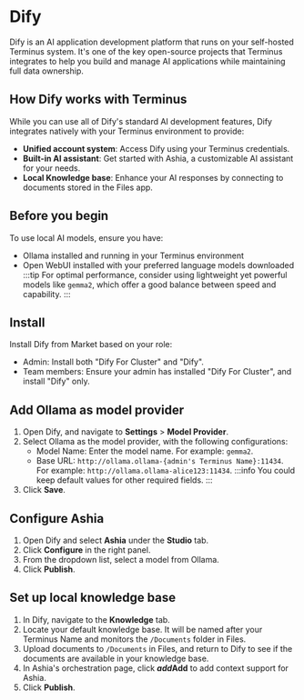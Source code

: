 # Dify

Dify is an AI application development platform that runs on your self-hosted Terminus system. It's one of the key open-source projects that Terminus integrates to help you build and manage AI applications while maintaining full data ownership.

## How Dify works with Terminus
While you can use all of Dify's standard AI development features, Dify integrates natively with your Terminus environment to provide:
* **Unified account system**: Access Dify using your Terminus credentials.
* **Built-in AI assistant**: Get started with Ashia, a customizable AI assistant for your needs.
* **Local Knowledge base**: Enhance your AI responses by connecting to documents stored in the Files app.

## Before you begin
To use local AI models, ensure you have:
- Ollama installed and running in your Terminus environment
- Open WebUI installed with your preferred language models downloaded
  :::tip
  For optimal performance, consider using lightweight yet powerful models like `gemma2`, which offer a good balance between speed and capability.
  :::

## Install
Install Dify from Market based on your role:
* Admin: Install both "Dify For Cluster" and "Dify".
* Team members: Ensure your admin has installed "Dify For Cluster", and install "Dify" only.

## Add Ollama as model provider
1. Open Dify, and navigate to **Settings** > **Model Provider**.
2. Select Ollama as the model provider, with the following configurations:
    - Model Name: Enter the model name. For example: `gemma2`.
    - Base URL: `http://ollama.ollama-{admin's Terminus Name}:11434`. For example: `http://ollama.ollama-alice123:11434`.
      :::info
      You could keep default values for other required fields.
      :::
3. Click **Save**.

## Configure Ashia
1. Open Dify and select **Ashia** under the **Studio** tab.
2. Click **Configure** in the right panel.
3. From the dropdown list, select a model from Ollama.
4. Click **Publish**.

## Set up local knowledge base
1. In Dify, navigate to the **Knowledge** tab.
2. Locate your default knowledge base. It will be named after your Terminus Name and monitors the `/Documents` folder in Files.
3. Upload documents to `/Documents` in Files, and return to Dify to see if the documents are available in your knowledge base.
4. In Ashia's orchestration page, click **<i class="material-symbols-outlined">add</i>Add** to add context support for Ashia.
5. Click **Publish**.
